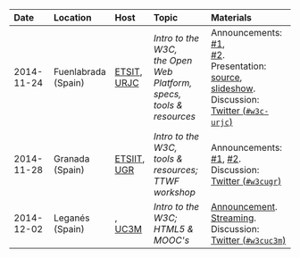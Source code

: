 
Date | Location | Host | Topic | Materials
:----|:---------|:-----|:------|:---------
2014-11-24 | Fuenlabrada <br /> (Spain) | [ETSIT](http://www.etsit.urjc.es), <br /> [URJC](https://urjc.es/version_ingles) | *Intro to the W3C, <br /> the Open Web Platform, <br /> specs, tools & resources* | Announcements: [#1](http://docencia.etsit.urjc.es/moodle/mod/forum/discuss.php?d=21202), <br /> [#2](http://docencia.etsit.urjc.es/moodle/mod/forum/discuss.php?d=21274). <br /> Presentation: [source](https://github.com/tripu/events/tree/master/2014-11-24_Fuenlabrada-Spain_URJC_W3C-tools), <br /> [slideshow](https://tripu.github.io/remark/remarkise?url=https%3A%2F%2Frawgit.com%2Ftripu%2Fevents%2Fmaster%2F2014-11-24_Fuenlabrada-Spain_URJC_W3C-tools%2Fpresentation.md#1). <br /> Discussion: [Twitter (`#w3c-urjc`)](https://twitter.com/search?f=realtime&q=w3c-urjc&src=typd)
2014-11-28 | Granada <br /> (Spain) | [ETSIIT](http://etsiit.ugr.es/?lang=en), <br /> [UGR](https://www.ugr.es/en) | *Intro to the W3C, <br /> tools & resources; <br /> TTWF workshop* | Announcements: [#1](http://osl.ugr.es/2014/10/14/el-world-wide-web-consortium-en-granada-antonio-olmo-titos-nos-hablara-sobre-el/), [#2](http://osl.ugr.es/2014/11/11/hackaton-test-the-web-forward-con-antonio-olmos-del-consorcio-w3/). <br /> Discussion: [Twitter (`#w3cugr`)](https://twitter.com/search?f=realtime&q=w3cugr&src=typd)
2014-12-02 | Leganés <br /> (Spain) | [](), <br /> [UC3M](http://uc3m.es) | *Intro to the W3C; <br /> HTML5 & MOOC's* | [Announcement](http://educate.gast.it.uc3m.es/eventos/seminario2014-4/). <br /> [Streaming](https://arcamm.uc3m.es/arcamm/uc3mtv/directo.php?ID=16). <br /> Discussion: [Twitter (`#w3cuc3m`)](https://twitter.com/search?f=realtime&q=w3cuc3m&src=typd)

